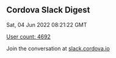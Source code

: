 ## Cordova Slack Digest
Sat, 04 Jun 2022 08:21:22 GMT

[User count: 4692](https://cordova.slack.com/)


Join the conversation at [slack.cordova.io](http://slack.cordova.io/)
